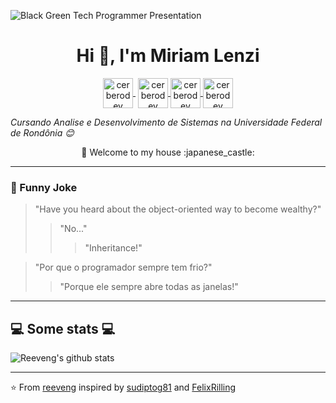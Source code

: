 ![Black Green Tech Programmer Presentation](https://github.com/MiriamLenzi/MiriamLenzi/assets/160069169/fcb7aa3f-cdc6-4cbb-b809-e2462e445cf0)


<h1 align="center">Hi 👋, I'm Miriam Lenzi</h1>


<p align="center">
   <a href="https://youtube.com" target="_blank" style='margin-right:4px'>
    <img align="center" src="https://cdn.jsdelivr.net/npm/simple-icons@3.0.1/icons/youtube.svg" alt="cerberodev" width="48px" height="48px" />
  </a>
  <a href="https://twitter.com" target="_blank">
    <img align="center" src="https://cdn.jsdelivr.net/npm/simple-icons@3.0.1/icons/twitter.svg" alt="cerberodev" width="48px" height="48px" />
  </a>
  <a href="https://fb.com" target="_blank">
    <img align="center" src="https://cdn.jsdelivr.net/npm/simple-icons@3.0.1/icons/facebook.svg" alt="cerberodev" width="48px" height="48px" />
  </a>
  <a href="https://instagram.com" target="_blank">
    <img align="center" src="https://cdn.jsdelivr.net/npm/simple-icons@3.0.1/icons/instagram.svg" alt="cerberodev" width="48px" height="48px" />
  </a>
  

<p><em> Cursando Analise e Desenvolvimento de Sistemas na Universidade Federal de Rondônia 😊</br>
</em></p>


<div align="center"> 🚀 Welcome to my house :japanese_castle:</div>

---
### :volcano: Funny Joke

> "Have you heard about the object-oriented way to become wealthy?"
>> "No..."
>>> "Inheritance!"

> "Por que o programador sempre tem frio?"
>> "Porque ele sempre abre todas as janelas!"

---

<h2>💻 Some stats 💻</h2>

![Reeveng's github stats](https://github-readme-stats.vercel.app/api?username=reeveng&show_icons=true&title_color=fff&icon_color=79ff97&text_color=9f9f9f&bg_color=151515)

---

⭐️ From [reeveng](https://github.com/reeveng) inspired by [sudiptog81](https://github.com/sudiptog81) and  [FelixRilling](https://github.com/)
